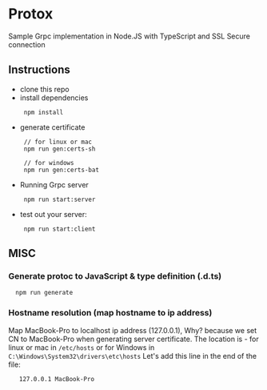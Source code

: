 # Protox
Sample Grpc implementation in Node.JS with TypeScript and SSL Secure connection

## Instructions
- clone this repo
- install dependencies
   ```
    npm install
   ```
- generate certificate
   ```
    // for linux or mac
    npm run gen:certs-sh

    // for windows
    npm run gen:certs-bat
   ```
- Running Grpc server
   ```
    npm run start:server
   ```
- test out your server:
   ```
    npm run start:client
   ```

## MISC
### Generate protoc to JavaScript & type definition (.d.ts)
```
  npm run generate
``` 

### Hostname resolution (map hostname to ip address)
Map MacBook-Pro to localhost ip address (127.0.0.1),
Why? because we set CN to MacBook-Pro when generating server certificate.
The location is - for linux or mac in `/etc/hosts` or for Windows in `C:\Windows\System32\drivers\etc\hosts`
Let's add this line in the end of the file:
```
   127.0.0.1 MacBook-Pro
```